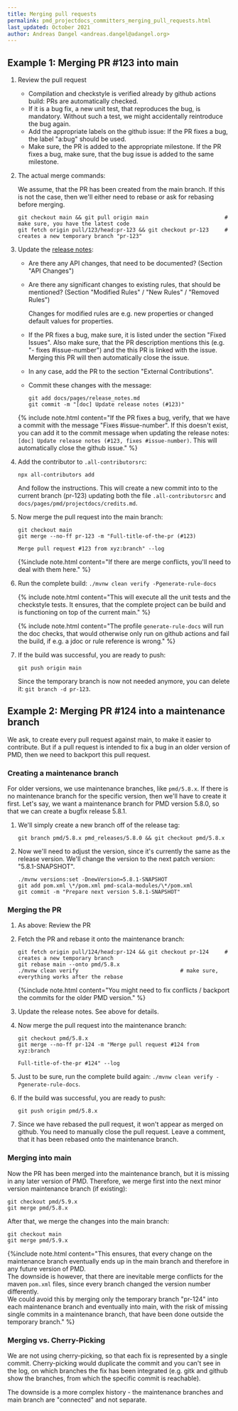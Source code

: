 ```yaml
---
title: Merging pull requests
permalink: pmd_projectdocs_committers_merging_pull_requests.html
last_updated: October 2021
author: Andreas Dangel <andreas.dangel@adangel.org>
---
```


## Example 1: Merging PR #123 into main

1.  Review the pull request

    *   Compilation and checkstyle is verified already by github actions build:
        PRs are automatically checked.
    *   If it is a bug fix, a new unit test, that reproduces the bug, is mandatory.
        Without such a test, we might accidentally reintroduce the bug again.
    *   Add the appropriate labels on the github issue: If the PR fixes a bug, the label "a:bug"
        should be used.
    *   Make sure, the PR is added to the appropriate milestone.
        If the PR fixes a bug, make sure, that the bug issue is added to the same milestone.

2.  The actual merge commands:

    We assume, that the PR has been created from the main branch. If this is not the case,
    then we'll either need to rebase or ask for rebasing before merging.

    ```
    git checkout main && git pull origin main                        # make sure, you have the latest code
    git fetch origin pull/123/head:pr-123 && git checkout pr-123     # creates a new temporary branch "pr-123"
    ```

3.  Update the [release notes](https://github.com/pmd/pmd/blob/main/docs/pages/release_notes.md):
    
    *   Are there any API changes, that need to be documented? (Section "API Changes")
    *   Are there any significant changes to existing rules, that should be mentioned?
        (Section "Modified Rules" / "New Rules" / "Removed Rules")
        
        Changes for modified rules are e.g. new properties or changed default values for properties.
        
    *   If the PR fixes a bug, make sure, it is listed under the section "Fixed Issues".
        Also make sure, that the PR description mentions this (e.g. "- fixes #issue-number") and
        the this PR is linked with the issue. Merging this PR will then automatically close the issue.
    *   In any case, add the PR to the section "External Contributions".
    *   Commit these changes with the message:
        
        ```
        git add docs/pages/release_notes.md
        git commit -m "[doc] Update release notes (#123)"
        ```
    
    {% include note.html content="If the PR fixes a bug, verify, that we have a commit with the message
    \"Fixes #issue-number\". If this doesn't exist, you can add it to the commit message when
    updating the release notes: `[doc] Update release notes (#123, fixes #issue-number)`.
    This will automatically close the github issue." %}

4.  Add the contributor to `.all-contributorsrc`:
    
    ```
    npx all-contributors add
    ```
    
    And follow the instructions. This will create a new commit into to the current branch (pr-123) updating both
    the file `.all-contributorsrc` and `docs/pages/pmd/projectdocs/credits.md`.

5.  Now merge the pull request into the main branch:

    ```
    git checkout main
    git merge --no-ff pr-123 -m "Full-title-of-the-pr (#123)
    
    Merge pull request #123 from xyz:branch" --log
    ```

    {%include note.html content="If there are merge conflicts, you'll need to deal with them here." %}

6.  Run the complete build: `./mvnw clean verify -Pgenerate-rule-docs`

    {% include note.html content="This will execute all the unit tests and the checkstyle tests. It ensures,
    that the complete project can be build and is functioning on top of the current main." %}
    
    {% include note.html content="The profile `generate-rule-docs` will run the doc checks, that would
    otherwise only run on github actions and fail the build, if e.g. a jdoc or rule reference is wrong." %}

7.  If the build was successful, you are ready to push:

    ```
    git push origin main
    ```

    Since the temporary branch is now not needed anymore, you can delete it:
    `git branch -d pr-123`.


## Example 2: Merging PR #124 into a maintenance branch

We ask, to create every pull request against main, to make it easier to contribute.
But if a pull request is intended to fix a bug in an older version of PMD, then we need to backport this pull request.

### Creating a maintenance branch

For older versions, we use maintenance branches, like `pmd/5.8.x`. If there is no maintenance branch for
the specific version, then we'll have to create it first. Let's say, we want a maintenance branch for
PMD version 5.8.0, so that we can create a bugfix release 5.8.1.

1.  We'll simply create a new branch off of the release tag:

    ```
    git branch pmd/5.8.x pmd_releases/5.8.0 && git checkout pmd/5.8.x
    ```

2.  Now we'll need to adjust the version, since it's currently the same as the release version.
    We'll change the version to the next patch version: "5.8.1-SNAPSHOT".

    ```
    ./mvnw versions:set -DnewVersion=5.8.1-SNAPSHOT
    git add pom.xml \*/pom.xml pmd-scala-modules/\*/pom.xml
    git commit -m "Prepare next version 5.8.1-SNAPSHOT"
    ```

### Merging the PR

1.  As above: Review the PR

2.  Fetch the PR and rebase it onto the maintenance branch:

    ```
    git fetch origin pull/124/head:pr-124 && git checkout pr-124     # creates a new temporary branch
    git rebase main --onto pmd/5.8.x
    ./mvnw clean verify                                # make sure, everything works after the rebase
    ```

    {%include note.html content="You might need to fix conflicts / backport the commits for the older
    PMD version." %}

3.  Update the release notes. See above for details.

4.  Now merge the pull request into the maintenance branch:

    ```
    git checkout pmd/5.8.x
    git merge --no-ff pr-124 -m "Merge pull request #124 from xyz:branch
    
    Full-title-of-the-pr #124" --log
    ```

5.  Just to be sure, run the complete build again: `./mvnw clean verify -Pgenerate-rule-docs`.

6.  If the build was successful, you are ready to push:

    ```
    git push origin pmd/5.8.x
    ```

7.  Since we have rebased the pull request, it won't appear as merged on github.
    You need to manually close the pull request. Leave a comment, that it has been
    rebased onto the maintenance branch.

### Merging into main

Now the PR has been merged into the maintenance branch, but it is missing in any later version of PMD.
Therefore, we merge first into the next minor version maintenance branch (if existing):

    git checkout pmd/5.9.x
    git merge pmd/5.8.x

After that, we merge the changes into the main branch:

    git checkout main
    git merge pmd/5.9.x

{%include note.html content="This ensures, that every change on the maintenance branch eventually ends
up in the main branch and therefore in any future version of PMD.<br>
The downside is however, that there are inevitable merge conflicts for the maven `pom.xml` files, since
every branch changed the version number differently.<br>
We could avoid this by merging only the temporary branch \"pr-124\" into each maintenance branch and
eventually into main, with the risk of missing single commits in a maintenance branch, that have been
done outside the temporary branch." %}

### Merging vs. Cherry-Picking

We are not using cherry-picking, so that each fix is represented by a single commit.
Cherry-picking would duplicate the commit and you can't see in the log, on which branches the fix has been
integrated (e.g. gitk and github show the branches, from which the specific commit is reachable).

The downside is a more complex history - the maintenance branches and main branch are "connected" and not separate.
